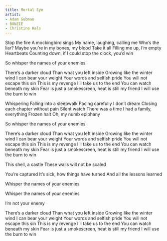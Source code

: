 ```yaml
---
title: Mortal Eye
artist:
- Adam Gubman
- BONZIE
- Christine Hals
---
```


Stop the fire
A mockingbird sings
My name, laughing, calling me
Who’s the liar?
Maybe you’re in my bones, my blood
Take it all
Filling me up, I’m empty
Heartbeats
Counting down, if I could stop the clock, you’d win

So whisper the names of your enemies

There’s a darker cloud
Than what you left inside
Growing like the winter wind
I can bear your weight
Your words and selfish pride
You will not escape this sin
This is my revenge
I’ll take us to the end
You can watch beneath my skin
Fear is just a smokescreen, heat is still my friend
I will use the burn to win

Whispering
Falling into a sleepwalk
Pacing carefully
I don’t dream
Closing each chapter without pain
Silent watch
There was a time I had a family, everything
Frozen halt
Oh, my numb epiphany

So whisper the names of your enemies

There’s a darker cloud
Than what you left inside
Growing like the winter wind
I can bear your weight
Your words and selfish pride
You will not escape this sin
This is my revenge
I’ll take us to the end
You can watch beneath my skin
Fear is just a smokescreen, heat is still my friend
I will use the burn to win

This shell, a castle
These walls will not be scaled

You’re captured
It’s sick, how things have turned
And all the lessons learned

Whisper the names of your enemies

Whisper the names of your enemies

I’m not your enemy

There’s a darker cloud
Than what you left inside
Growing like the winter wind
I can bear your weight
Your words and selfish pride
You will not escape this sin
This is my revenge
I’ll take us to the end
You can watch beneath my skin
Fear is just a smokescreen, heat is still my friend
I will use the burn to win